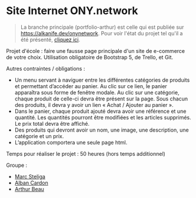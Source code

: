 # Site Internet ONY.network

> La branche principale (portfolio-arthur) est celle qui est publiée sur https://alkanife.dev/onynetwork. Pour voir l'état du projet tel qu'il a été présenté, [cliquez ici](https://github.com/alkanife/ONYnetwork/tree/version_projet).

Projet d'école : faire une fausse page principale d'un site de e-commerce de votre choix. Utilisation obligatoire de Bootstrap 5, de Trello, et Git.

Autres contraintes / obligations : 
- Un menu servant à naviguer entre les différentes catégories de produits et permettant d’accéder au panier. Au clic sur ce lien, le panier apparaîtra sous forme de fenêtre modale. Au clic sur une catégorie, chaque produit de celle-ci devra être présent sur la page. Sous chacun des produits, il devra y avoir un lien « Achat / Ajouter au panier ». ​
- Dans le panier, chaque produit ajouté devra avoir une référence et une quantité. Les quantités pourront être modifiées et les articles supprimés. Le prix total devra être affiché. ​
- Des produits qui devront avoir un nom, une image, une description, une catégorie et un prix. ​
- L’application comportera une seule page html. ​

Temps pour réaliser le projet : 50 heures (hors temps additionnel)

Groupe :
- [Marc Steliga](https://marcsteliga.fr/)
- [Alban Cardon](https://github.com/albancardon) 
- [Arthur Beau](https://arthurbeau.fr)
